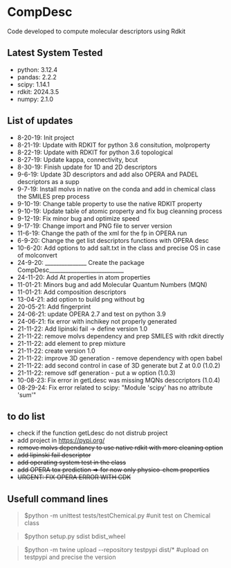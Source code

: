 # CompDesc
Code developed to compute molecular descriptors using Rdkit

## Latest System Tested
- python: 3.12.4
- pandas: 2.2.2
- scipy: 1.14.1
- rdkit: 2024.3.5
- numpy: 2.1.0

## List of updates
- 8-20-19: Init project
- 8-21-19: Update with RDKIT for python 3.6 consitution, molproperty
- 8-22-19: Update with RDKIT for python 3.6 topological
- 8-27-19: Update kappa, connectivity, bcut
- 8-30-19: Finish update for 1D and 2D descriptors
- 9-6-19: Update 3D descriptors and add also OPERA and PADEL descriptors as a supp
- 9-7-19: Install molvs in native on the conda and add in chemical class the SMILES prep process
- 9-10-19: Change table property to use the native RDKIT property
- 9-10-19: Update table of atomic property and fix bug cleanning process
- 9-12-19: Fix minor bug and optimize speed
- 9-17-19: Change import and PNG file to server version
- 11-6-19: Change the path of the xml for the fp in OPERA run
- 6-9-20: Change the get list descriptors functions with OPERA desc
- 10-6-20: Add options to add salt.txt in the class and precise OS in case of molconvert
- 24-9-20: _______________ Create the package CompDesc___________________________
- 24-11-20: Add At properties in atom properties
- 11-01-21: Minors bug and add Molecular Quantum Numbers (MQN)
- 11-01-21: Add composition descriptors
- 13-04-21: add option to build png without bg
- 20-05-21: Add fingerprint
- 24-06-21: update OPERA 2.7 and test on python 3.9
- 24-06-21: fix error with inchikey not properly generated 
- 21-11-22: Add lipinski fail -> define version 1.0
- 21-11-22: remove molvs dependency and prep SMILES with rdkit directly
- 21-11-22: add element to prep mixture
- 21-11-22: create version 1.0
- 21-11-22: improve 3D generation - remove dependency with open babel
- 21-11-22: add second control in case of 3D generate but Z at 0.0 (1.0.2)
- 21-11-22: remove sdf generation - put a w option (1.0.3)
- 10-08-23: Fix error in getLdesc was missing MQNs desccriptors (1.0.4)
- 08-29-24: Fix error related to scipy: "Module 'scipy' has no attribute 'sum'"

## to do list
- check if the function getLdesc do not distrub project 
- add project in https://pypi.org/
- ~~remove molvs dependancy to use native rdkit with more cleaning option~~
- ~~add lipinski fail descriptor~~
- ~~add operating system test in the class~~
- ~~add OPERA tox prediction => for now only physico-chem properties~~
- ~~URGENT: FIX OPERA ERROR WITH CDK~~


## Usefull command lines
> $python -m unittest tests/testChemical.py #unit test on Chemical class

> $python setup.py sdist bdist_wheel

> $python -m twine upload --repository testpypi dist/* #upload on testpypi and precise the version